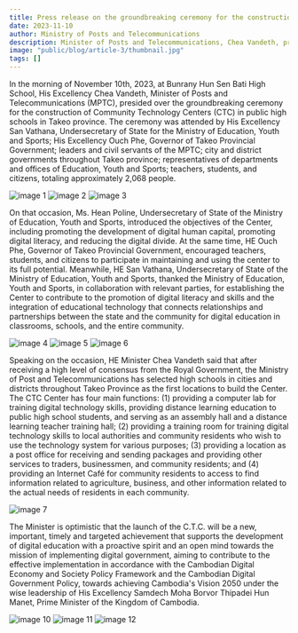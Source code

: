 ```yaml
---
title: Press release on the groundbreaking ceremony for the construction of community technology centers at public high schools in Takeo province
date: 2023-11-10
author: Ministry of Posts and Telecommunications
description: Minister of Posts and Telecommunications, Chea Vandeth, presided over the groundbreaking ceremony for Community Technology Centers (CTCs) at Bunrany Hun Sen Bati High School in Takeo province. The event, held on November 10, 2023, was attended by over 2,000 people, including government officials, educators, and students.
image: "public/blog/article-3/thumbnail.jpg"
tags: []
---
```


In the morning of November 10th, 2023, at Bunrany Hun Sen Bati High School, His Excellency Chea Vandeth, Minister of Posts and Telecommunications (MPTC), presided over the groundbreaking ceremony for the construction of Community Technology Centers (CTC) in public high schools in Takeo province. The ceremony was attended by His Excellency San Vathana, Undersecretary of State for the Ministry of Education, Youth and Sports; His Excellency Ouch Phe, Governor of Takeo Provincial Government; leaders and civil servants of the MPTC; city and district governments throughout Takeo province; representatives of departments and offices of Education, Youth and Sports; teachers, students, and citizens, totaling approximately 2,068 people.

![image 1](/blog/article-3/image-1.jpg)
![image 2](/blog/article-3/image-2.jpg)
![image 3](/blog/article-3/image-3.jpg)

On that occasion, Ms. Hean Poline, Undersecretary of State of the Ministry of Education, Youth and Sports, introduced the objectives of the Center, including promoting the development of digital human capital, promoting digital literacy, and reducing the digital divide. At the same time, HE Ouch Phe, Governor of Takeo Provincial Government, encouraged teachers, students, and citizens to participate in maintaining and using the center to its full potential. Meanwhile, HE San Vathana, Undersecretary of State of the Ministry of Education, Youth and Sports, thanked the Ministry of Education, Youth and Sports, in collaboration with relevant parties, for establishing the Center to contribute to the promotion of digital literacy and skills and the integration of educational technology that connects relationships and partnerships between the state and the community for digital education in classrooms, schools, and the entire community.

![image 4](/blog/article-3/image-4.jpg)
![image 5](/blog/article-3/image-5.jpg)
![image 6](/blog/article-3/image-6.jpg)

Speaking on the occasion, HE Minister Chea Vandeth said that after receiving a high level of consensus from the Royal Government, the Ministry of Post and Telecommunications has selected high schools in cities and districts throughout Takeo Province as the first locations to build the Center. The CTC Center has four main functions: (1) providing a computer lab for training digital technology skills, providing distance learning education to public high school students, and serving as an assembly hall and a distance learning teacher training hall; (2) providing a training room for training digital technology skills to local authorities and community residents who wish to use the technology system for various purposes; (3) providing a location as a post office for receiving and sending packages and providing other services to traders, businessmen, and community residents; and (4) providing an Internet Café for community residents to access to find information related to agriculture, business, and other information related to the actual needs of residents in each community.

![image 7](/blog/article-3/image-7.jpg)

The Minister is optimistic that the launch of the C.T.C. will be a new, important, timely and targeted achievement that supports the development of digital education with a proactive spirit and an open mind towards the mission of implementing digital government, aiming to contribute to the effective implementation in accordance with the Cambodian Digital Economy and Society Policy Framework and the Cambodian Digital Government Policy, towards achieving Cambodia's Vision 2050 under the wise leadership of His Excellency Samdech Moha Borvor Thipadei Hun Manet, Prime Minister of the Kingdom of Cambodia.

![image 10](/blog/article-3/image-10.jpg)
![image 11](/blog/article-3/image-11.jpg)
![image 12](/blog/article-3/image-12.jpg)
